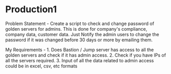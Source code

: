 # Production1

Problem Statement - Create a script to check and change password of golden servers for admins. This is done for company's compliance, company data, customer data. Just Notify the admin users to change the password if it was changed before 30 days or more by emailing them.


My Requirements - 1. Does Bastion / Jump server has access to all the golden servers and check if it has admin access.
                  2. Check if you have IPs of all the servers required.
                  3. Input of all the data related to admin access could be in excel, csv, etc formats



